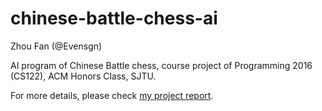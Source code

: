 # chinese-battle-chess-ai

Zhou Fan (@Evensgn)

AI program of Chinese Battle chess, course project of Programming 2016 (CS122), ACM Honors Class, SJTU.

For more details, please check [my project report](https://github.com/Evensgn/chinese-battle-chess-ai/blob/master/project_report.pdf).
